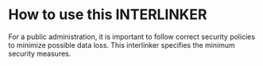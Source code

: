 # How to use this INTERLINKER
For a public administration, it is important to follow correct security policies to minimize possible data loss. This interlinker specifies the minimum security measures. 